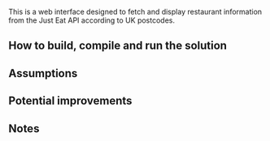 This is a web interface designed to fetch and display restaurant information from the Just Eat API according to UK postcodes.

## How to build, compile and run the solution


## Assumptions


## Potential improvements


## Notes
